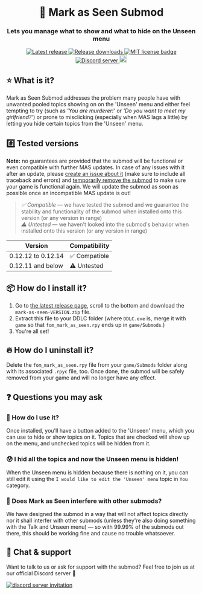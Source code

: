 <h1 align="center">👀 Mark as Seen Submod</h1>
<h3 align="center">Lets you manage what to show and what to hide on the Unseen menu</h3>

<p align="center">
  <a href="https://github.com/friends-of-monika/mas-mark-as-seen/releases/latest">
    <img alt="Latest release" src="https://img.shields.io/github/v/release/friends-of-monika/mas-mark-as-seen">
  </a>
  <a href="https://github.com/friends-of-monika/mas-mark-as-seen/releases">
    <img alt="Release downloads" src="https://img.shields.io/github/downloads/friends-of-monika/mas-mark-as-seen/total">
  </a>
  <a href="https://github.com/friends-of-monika/mas-mark-as-seen/blob/main/LICENSE.txt">
    <img alt="MIT license badge" src="https://img.shields.io/badge/License-MIT-lightgrey.svg">
  </a>
  <a href="https://dcache.me/discord">
    <img alt="Discord server" src="https://discordapp.com/api/guilds/1029849988953546802/widget.png?style=shield">
  </a>
  <a href="https://ko-fi.com/Y8Y15BC52">
    <img alt="Ko-fi badge" src="https://ko-fi.com/img/githubbutton_sm.svg" height="20">
  </a>
</p>

## ⭐ What is it?

Mark as Seen Submod addresses the problem many people have with unwanted pooled
topics showing on on the 'Unseen' menu and either feel tempting to try (such as
*'You are murderer!'* or *'Do you want to meet my girlfriend?'*) or prone to
misclicking (especially when MAS lags a little) by letting you hide certain
topics from the 'Unseen' menu.

## #️⃣ Tested versions

**Note:** no guarantees are provided that the submod will be functional or even
compatible with further MAS updates. In case of any issues with it after an
update, please [create an issue about it](https://github.com/friends-of-monika/mas-mark-as-seen/issues/create)
(make sure to include all traceback and errors) and [temporarily remove the submod](#-how-do-i-uninstall-it)
to make sure your game is functional again. We will update the submod as soon as
possible once an incompatible MAS update is out!

> *✅ Compatible* &mdash; we have tested the submod and we guarantee the stability
and functionality of the submod when installed onto this version (or any
version in range)<br>
> *⚠️ Untested* &mdash; we haven't looked into the submod's behavior when
installed onto this version (or any version in range)

| Version            | Compatibility |
|--------------------|---------------|
| 0.12.12 to 0.12.14 | ✅ Compatible |
| 0.12.11 and below  | ⚠️ Untested   |

## 📦 How do I install it?

1. Go to [the latest release page](https://github.com/friends-of-monika/mas-mark-as-seen/releases/latest),
   scroll to the bottom and download the `mark-as-seen-VERSION.zip` file.
2. Extract this file to your DDLC folder (where `DDLC.exe` is, merge it with
   `game` so that `fom_mark_as_seen.rpy` ends up in `game/Submods`.)
3. You're all set!

## 🔥 How do I uninstall it?

Delete the `fom_mark_as_seen.rpy` file from your `game/Submods` folder along with
its associated `.rpyc` file, too. Once done, the submod will be safely removed
from your game and will no longer have any effect.

## ❓ Questions you may ask

### 🤔 How do I use it?

Once installed, you'll have a button added to the 'Unseen' menu, which you can
use to hide or show topics on it. Topics that are checked will show up on the
menu, and unchecked topics will be hidden from it.

### 😰 I hid all the topics and now the Unseen menu is hidden!

When the Unseen menu is hidden because there is nothing on it, you can still
edit it using the `I would like to edit the 'Unseen' menu` topic in `You`
category.

### 🔧 Does Mark as Seen interfere with other submods?

We have designed the submod in a way that will not affect topics directly nor
it shall interfer with other submods (unless they're also doing something with
the Talk and Unseen menu) &mdash; so with 99.99% of the submods out there, this
should be working fine and cause no trouble whatsoever.

## 💬 Chat & support

Want to talk to us or ask for support with the submod? Feel free to join us
at our official Discord server 💚

[![discord server invitation](https://discordapp.com/api/guilds/1029849988953546802/widget.png?style=banner3)](https://mon.icu/discord)